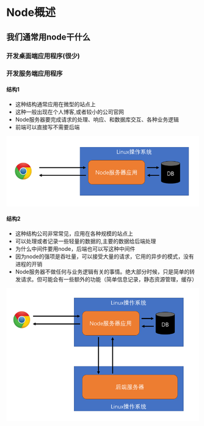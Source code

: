 # Node概述

## 我们通常用node干什么

### 开发桌面端应用程序(很少)

### 开发服务端应用程序

#### 结构1

- 这种结构通常应用在微型的站点上
- 这种一般出现在个人博客,或者较小的公司官网
- Node服务器要完成请求的处理、响应、和数据库交互、各种业务逻辑
- 前端可以直接写不需要后端

![](/Node/img/9e063240e54e99e37e2ec6331a06ce4fa96c15ec24cb49b012d6231c858828cb.png)

#### 结构2

- 这种结构公司非常常见，应用在各种规模的站点上
- 可以处理或者记录一些轻量的数据的,主要的数据给后端处理
- 为什么中间件要用node，后端也可以写这种中间件
- 因为node的强项是吞吐量，可以接受大量的请求，它用的异步的模式，没有进程的开销
- Node服务器不做任何与业务逻辑有关的事情。绝大部分时候，只是简单的转发请求。但可能会有一些额外的功能（简单信息记录，静态资源管理，缓存）

![](/Node/img/50f55a93d5224c1681eb0fcc671e6af004d0b28b8125a937a2d89c7dce17ed8b.png)

